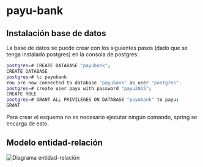 # payu-bank

## Instalación base de datos

La base de datos se puede crear con los siguientes pasos (dado que se tenga instalado postgres) en la consola de postgres:

```bash
postgres=# CREATE DATABASE "payubank";
CREATE DATABASE
postgres=# \c payubank
You are now connected to database "payubank" as user "postgres".
postgres=# create user payu with password "payu2015";
CREATE ROLE
postgres=# GRANT ALL PRIVILEGES ON DATABASE "payubank" to payu;
GRANT
```

Para crear el esquema no es necesario ejecutar ningún comando, spring se encarga de esto.

## Modelo entidad-relación

![Diagrama entidad-relación](http://i.imgur.com/kCRthaq.png)
